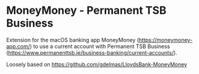# MoneyMoney - Permanent TSB Business

Extension for the macOS banking app MoneyMoney (https://moneymoney-app.com/) to use a current account with Permanent TSB Business (https://www.permanenttsb.ie/business-banking/current-accounts/).

Loosely based on https://github.com/gdelmas/LloydsBank-MoneyMoney
